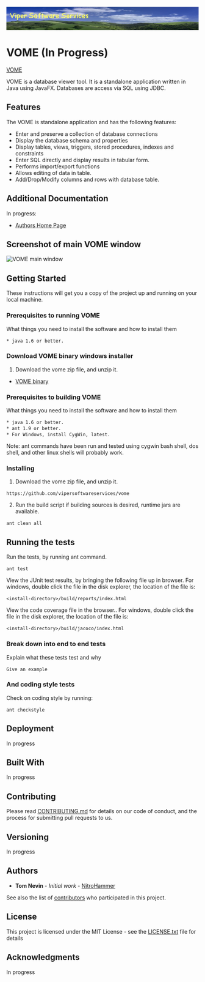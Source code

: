 ![alt VOME banner](doc/images/viper-wide-banner.jpg)

# VOME (In Progress)

[VOME](http://www.tnevin.com)

VOME is a database viewer tool. It is a standalone application written in Java using JavaFX. Databases are access via SQL using JDBC.


## Features

The VOME is standalone application and has the following features:

* Enter and preserve a collection of database connections
* Display the database schema and properties
* Display tables, views, triggers, stored procedures, indexes and constraints
* Enter SQL directly and display results in tabular form.
* Performs import/export functions  
* Allows editing of data in table.
* Add/Drop/Modify columns and rows with database table. 

## Additional Documentation

In progress: 

* [Authors Home Page](http://www.tnevin.com)

## Screenshot of main VOME window

![VOME main window](doc/images/overview.png)

## Getting Started

These instructions will get you a copy of the project up and running on your local machine.
 
### Prerequisites to running VOME

What things you need to install the software and how to install them

```
* java 1.6 or better. 
```

### Download VOME binary windows installer 

1. Download the vome zip file, and unzip it.

* [VOME binary](http://www.tnevin.com/viper/software/downloads/vome-installer.jar) 
 
### Prerequisites to building VOME

What things you need to install the software and how to install them

```
* java 1.6 or better.
* ant 1.9 or better.
* For Windows, install CygWin, latest.
```

Note: ant commands have been run and tested using cygwin bash shell, dos shell, and other linux shells will probably work.

### Installing

1. Download the vome zip file, and unzip it.

```
https://github.com/vipersoftwareservices/vome
```

2. Run the build script if building sources is desired, runtime jars are available.

```
ant clean all
```


## Running the tests

Run the tests, by running ant command.

```
ant test
```

View the JUnit test results, by bringing the following file up in browser.
For windows, double click the file in the disk explorer, the location of the file is:

```
<install-directory>/build/reports/index.html
```

View the code coverage file in the browser..
For windows, double click the file in the disk explorer, the location of the file is:

```
<install-directory>/build/jacoco/index.html
```

### Break down into end to end tests

Explain what these tests test and why

```
Give an example
```

### And coding style tests

Check on coding style by running:

```
ant checkstyle
```

## Deployment

In progress

## Built With

In progress 

## Contributing

Please read [CONTRIBUTING.md](https://gist.github.com/vipersoftwareservices/vome) for details on our code of conduct, and the process for submitting pull requests to us.

## Versioning

In progress

## Authors

* **Tom Nevin** - *Initial work* - [NitroHammer](https://github.com/vipersoftwareservices/vome)

See also the list of [contributors](https://github.com/vipersoftwareservices/vome/contributors) who participated in this project.

## License

This project is licensed under the MIT License - see the [LICENSE.txt](LICENSE.txt) file for details

## Acknowledgments

In progress

